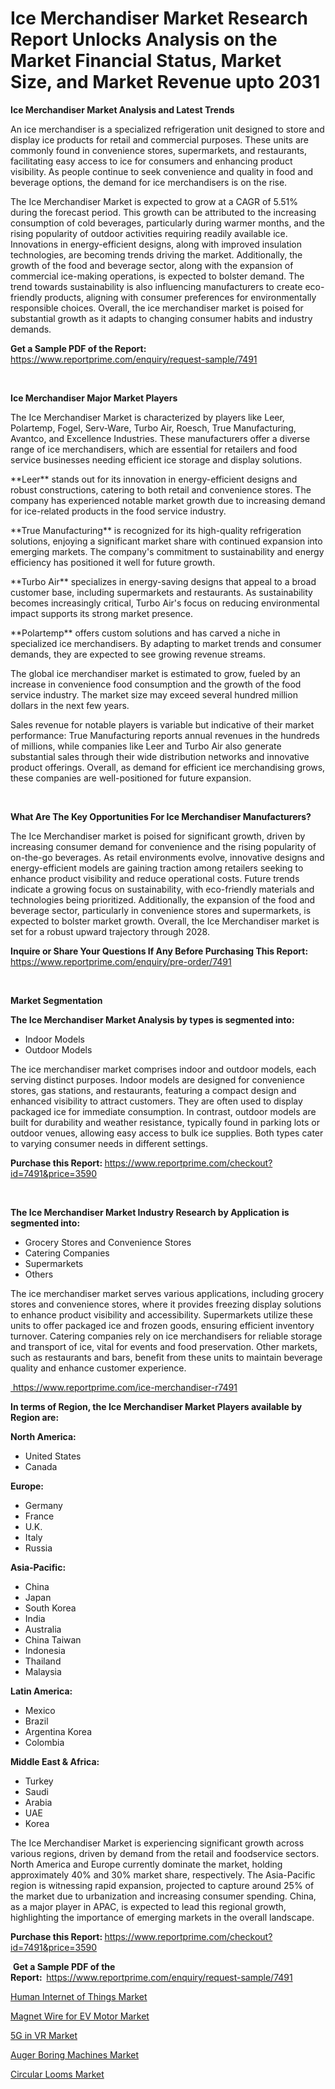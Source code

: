 <p><h1>Ice Merchandiser Market Research Report Unlocks Analysis on the Market Financial Status, Market Size, and Market Revenue upto 2031</h1></p><p><strong>Ice Merchandiser Market Analysis and Latest Trends</strong></p>
<p><p>An ice merchandiser is a specialized refrigeration unit designed to store and display ice products for retail and commercial purposes. These units are commonly found in convenience stores, supermarkets, and restaurants, facilitating easy access to ice for consumers and enhancing product visibility. As people continue to seek convenience and quality in food and beverage options, the demand for ice merchandisers is on the rise.</p><p>The Ice Merchandiser Market is expected to grow at a CAGR of 5.51% during the forecast period. This growth can be attributed to the increasing consumption of cold beverages, particularly during warmer months, and the rising popularity of outdoor activities requiring readily available ice. Innovations in energy-efficient designs, along with improved insulation technologies, are becoming trends driving the market. Additionally, the growth of the food and beverage sector, along with the expansion of commercial ice-making operations, is expected to bolster demand. The trend towards sustainability is also influencing manufacturers to create eco-friendly products, aligning with consumer preferences for environmentally responsible choices. Overall, the ice merchandiser market is poised for substantial growth as it adapts to changing consumer habits and industry demands.</p></p>
<p><strong>Get a Sample PDF of the Report:&nbsp;</strong> <a href="https://www.reportprime.com/enquiry/request-sample/7491">https://www.reportprime.com/enquiry/request-sample/7491</a></p>
<p>&nbsp;</p>
<p><strong>Ice Merchandiser Major Market Players</strong></p>
<p><p>The Ice Merchandiser Market is characterized by players like Leer, Polartemp, Fogel, Serv-Ware, Turbo Air, Roesch, True Manufacturing, Avantco, and Excellence Industries. These manufacturers offer a diverse range of ice merchandisers, which are essential for retailers and food service businesses needing efficient ice storage and display solutions.</p><p>**Leer** stands out for its innovation in energy-efficient designs and robust constructions, catering to both retail and convenience stores. The company has experienced notable market growth due to increasing demand for ice-related products in the food service industry.</p><p>**True Manufacturing** is recognized for its high-quality refrigeration solutions, enjoying a significant market share with continued expansion into emerging markets. The company's commitment to sustainability and energy efficiency has positioned it well for future growth.</p><p>**Turbo Air** specializes in energy-saving designs that appeal to a broad customer base, including supermarkets and restaurants. As sustainability becomes increasingly critical, Turbo Air's focus on reducing environmental impact supports its strong market presence.</p><p>**Polartemp** offers custom solutions and has carved a niche in specialized ice merchandisers. By adapting to market trends and consumer demands, they are expected to see growing revenue streams.</p><p>The global ice merchandiser market is estimated to grow, fueled by an increase in convenience food consumption and the growth of the food service industry. The market size may exceed several hundred million dollars in the next few years.</p><p>Sales revenue for notable players is variable but indicative of their market performance: True Manufacturing reports annual revenues in the hundreds of millions, while companies like Leer and Turbo Air also generate substantial sales through their wide distribution networks and innovative product offerings. Overall, as demand for efficient ice merchandising grows, these companies are well-positioned for future expansion.</p></p>
<p>&nbsp;</p>
<p><strong>What Are The Key Opportunities For Ice Merchandiser Manufacturers?</strong></p>
<p><p>The Ice Merchandiser market is poised for significant growth, driven by increasing consumer demand for convenience and the rising popularity of on-the-go beverages. As retail environments evolve, innovative designs and energy-efficient models are gaining traction among retailers seeking to enhance product visibility and reduce operational costs. Future trends indicate a growing focus on sustainability, with eco-friendly materials and technologies being prioritized. Additionally, the expansion of the food and beverage sector, particularly in convenience stores and supermarkets, is expected to bolster market growth. Overall, the Ice Merchandiser market is set for a robust upward trajectory through 2028.</p></p>
<p><strong>Inquire or Share Your Questions If Any Before Purchasing This Report:</strong> <a href="https://www.reportprime.com/enquiry/pre-order/7491">https://www.reportprime.com/enquiry/pre-order/7491</a></p>
<p>&nbsp;</p>
<p><strong>Market Segmentation</strong></p>
<p><strong>The Ice Merchandiser Market Analysis by types is segmented into:</strong></p>
<p><ul><li>Indoor Models</li><li>Outdoor Models</li></ul></p>
<p><p>The ice merchandiser market comprises indoor and outdoor models, each serving distinct purposes. Indoor models are designed for convenience stores, gas stations, and restaurants, featuring a compact design and enhanced visibility to attract customers. They are often used to display packaged ice for immediate consumption. In contrast, outdoor models are built for durability and weather resistance, typically found in parking lots or outdoor venues, allowing easy access to bulk ice supplies. Both types cater to varying consumer needs in different settings.</p></p>
<p><strong>Purchase this Report:&nbsp;</strong><a href="https://www.reportprime.com/checkout?id=7491&price=3590">https://www.reportprime.com/checkout?id=7491&price=3590</a></p>
<p>&nbsp;</p>
<p><strong>The Ice Merchandiser Market Industry Research by Application is segmented into:</strong></p>
<p><ul><li>Grocery Stores and Convenience Stores</li><li>Catering Companies</li><li>Supermarkets</li><li>Others</li></ul></p>
<p><p>The ice merchandiser market serves various applications, including grocery stores and convenience stores, where it provides freezing display solutions to enhance product visibility and accessibility. Supermarkets utilize these units to offer packaged ice and frozen goods, ensuring efficient inventory turnover. Catering companies rely on ice merchandisers for reliable storage and transport of ice, vital for events and food preservation. Other markets, such as restaurants and bars, benefit from these units to maintain beverage quality and enhance customer experience.</p></p>
<p><a href="https://www.reportprime.com/ice-merchandiser-r7491">&nbsp;https://www.reportprime.com/ice-merchandiser-r7491</a></p>
<p><strong>In terms of Region, the Ice Merchandiser Market Players available by Region are:</strong></p>
<p>
    <p> <strong> North America: </strong>
        <ul>
            <li>United States</li>
            <li>Canada</li>
        </ul>
        </p> 
    <p> <strong> Europe: </strong>
        <ul>
            <li>Germany</li>
            <li>France</li>
            <li>U.K.</li>
            <li>Italy</li>
            <li>Russia</li>
        </ul>
        </p> 
    <p> <strong> Asia-Pacific: </strong>
        <ul>
            <li>China</li>
            <li>Japan</li>
            <li>South Korea</li>
            <li>India</li>
            <li>Australia</li>
            <li>China Taiwan</li>
            <li>Indonesia</li>
            <li>Thailand</li>
            <li>Malaysia</li>
        </ul>
        </p> 
    <p> <strong> Latin America: </strong>
        <ul>
            <li>Mexico</li>
            <li>Brazil</li>
            <li>Argentina Korea</li>
            <li>Colombia</li>
        </ul>
        </p> 
    <p> <strong> Middle East & Africa: </strong>
        <ul>
            <li>Turkey</li>
            <li>Saudi</li>
            <li>Arabia</li>
            <li>UAE</li>
            <li>Korea</li>
        </ul>
    </p>
    </p>
<p><p>The Ice Merchandiser Market is experiencing significant growth across various regions, driven by demand from the retail and foodservice sectors. North America and Europe currently dominate the market, holding approximately 40% and 30% market share, respectively. The Asia-Pacific region is witnessing rapid expansion, projected to capture around 25% of the market due to urbanization and increasing consumer spending. China, as a major player in APAC, is expected to lead this regional growth, highlighting the importance of emerging markets in the overall landscape.</p></p>
<p><strong>Purchase this Report: </strong><a href="https://www.reportprime.com/checkout?id=7491&price=3590">https://www.reportprime.com/checkout?id=7491&price=3590</a></p>
<p>&nbsp;<strong>Get a Sample PDF of the Report:&nbsp;&nbsp;</strong><a href="https://www.reportprime.com/enquiry/request-sample/7491">https://www.reportprime.com/enquiry/request-sample/7491</a></p>
<p><strong></strong></p>
<p><p><a href="https://www.linkedin.com/pulse/human-internet-things-market-share-analysis-growth-trends-5rptc?trackingId=GaP4pI4eS2a34rUeemD6SA%3D%3D">Human Internet of Things Market</a></p><p><a href="https://issuu.com/reportprime-2/docs/magnet-wire-for-ev-motor-market-siz_a65823abd04c31">Magnet Wire for EV Motor Market</a></p><p><a href="https://medium.com/@nyahmertz1928/5g-in-vr-market-outlook-market-share-analysis-growth-trends-market-forecasts-2024-2031-e89a50f4603d">5G in VR Market</a></p><p><a href="https://github.com/AshikRahman665/Market-Research-Report-List-1/blob/main/auger-boring-machines-market.md">Auger Boring Machines Market</a></p><p><a href="https://github.com/AfsanaMia652/Market-Research-Report-List-1/blob/main/circular-looms-market.md">Circular Looms Market</a></p></p>